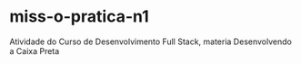 # miss-o-pratica-n1
Atividade do Curso de Desenvolvimento Full Stack, materia Desenvolvendo a Caixa Preta
